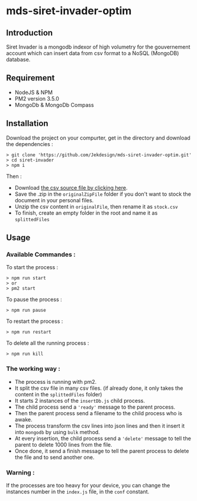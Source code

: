 # mds-siret-invader-optim

## Introduction
Siret Invader is a mongodb indexor of high volumetry for the gouvernement account which can insert data from csv format to a NoSQL (MongoDB) database.

## Requirement
* NodeJS & NPM
* PM2 version 3.5.0
* MongoDb & MongoDb Compass

## Installation
Download the project on your compurter, get in the directory and download the dependencies :
```
> git clone 'https://github.com/Jekdesign/mds-siret-invader-optim.git'
> cd siret-invader
> npm i
```
Then :
* Download [the csv source file by clicking here](https://www.data.gouv.fr/fr/datasets/r/7e73e851-3b07-45e6-a29a-506733eafb2d "StockEtablissement_utf8.zip").
*  Save the .zip in the `originalZipFile` folder if you don't want to stock the document in your personal files.
* Unzip the csv content in `originalFile`, then rename it as `stock.csv`
* To finish, create an empty folder in the root and name it as `splittedFiles`
## Usage

### Available Commandes :
To start the process :
```
> npm run start
> or
> pm2 start
```
To pause the process :
```
> npm run pause
```
To restart the process :
```
> npm run restart
```
To delete all the running process :
```
> npm run kill
```
### The working way :
* The process is running with pm2.
* It split the csv file in many csv files. (if already done, it only takes the content in the `splittedFiles` folder)
* It starts 2 instances of the `insertDb.js` child process.
* The child process send a `'ready'` message to the parent process.
* Then the parent process send a filename to the child process who is awake.
* The process transform the csv lines into json lines and then it insert it into `mongodb` by using `bulk` method.
* At every insertion, the child process send a `'delete'` message to tell the parent to delete 1000 lines from the file.
* Once done, it send a finish message to tell the parent process to delete the file and to send another one.

### Warning :
If the processes are too heavy for your device, you can change the instances number in the `index.js` file, in the `conf` constant.
